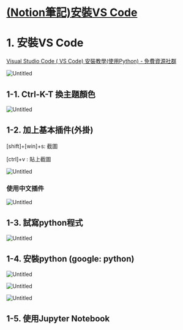 # [(Notion筆記)安裝VS Code](https://fir-apartment-286.notion.site/Day5-ed8c8a8cf87c4ac68a5526c5e90b2dae)

# 1. 安裝VS Code

[Visual Studio Code ( VS Code) 安裝教學(使用Python) - 免費資源社群](https://www.citerp.com.tw/citwp2/2021/12/22/vs-code_python_01/)



![Untitled](https://i.imgur.com/9EdYe71.png)

## 1-1. Ctrl-K-T 換主題顏色

![Untitled](https://s3-us-west-2.amazonaws.com/secure.notion-static.com/264cfeed-8fd4-4b65-8be8-a92bd485e704/Untitled.png)

## 1-2. 加上基本插件(外掛)

[shift]+[win]+s: 截圖

[ctrl]+v : 貼上截圖

![Untitled](https://s3-us-west-2.amazonaws.com/secure.notion-static.com/811ad6da-912d-457a-bd17-d1db32794dc2/Untitled.png)

### 使用中文插件

![Untitled](https://s3-us-west-2.amazonaws.com/secure.notion-static.com/ddbc5600-9eed-4596-b1ac-fa17058e78b4/Untitled.png)

## 1-3. 試寫python程式

![Untitled](https://s3-us-west-2.amazonaws.com/secure.notion-static.com/eadf147e-4cb4-42b1-9528-2605daa85f13/Untitled.png)

## 1-4. 安裝python (google: python)

![Untitled](https://s3-us-west-2.amazonaws.com/secure.notion-static.com/24c5e9b4-1c43-47cd-9086-20b746c0758a/Untitled.png)

![Untitled](https://s3-us-west-2.amazonaws.com/secure.notion-static.com/0bdb16af-31fc-4cf8-b53e-3c40d2701d24/Untitled.png)

![Untitled](https://s3-us-west-2.amazonaws.com/secure.notion-static.com/7cddeba2-05a0-4a86-a5df-c9a3d355bb1d/Untitled.png)

## 1-5. 使用Jupyter Notebook

